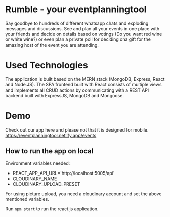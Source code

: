 # Rumble - your eventplanningtool 

Say goodbye to hundreds of different whatsapp chats and exploding messages and discussions. See and plan all your events in one place with your friends and decide on details based on votings (Do you want red wine or white wine?) or even plan a private poll for deciding ona gift for the amazing host of the event you are attending. 

# Used Technologies 

The application is built based on the MERN stack (MongoDB, Express, React and Node.JS). The SPA frontend built with React consists of multiple views and implements all CRUD actions by communicating with a REST API backend built with ExpressJS, MongoDB and Mongoose.

# Demo 

Check out our app here and please not that it is designed for mobile. 
https://eventplanningtool.netlify.app/events

## How to run the app on local

Environment variables needed: 

- REACT_APP_API_URL='http://localhost:5005/api'
- CLOUDINARY_NAME
- CLOUDINARY_UPLOAD_PRESET

For using picture upload, you need a cloudinary account and set the above mentioned variables.

Run `npm start` to run the react.js application.

